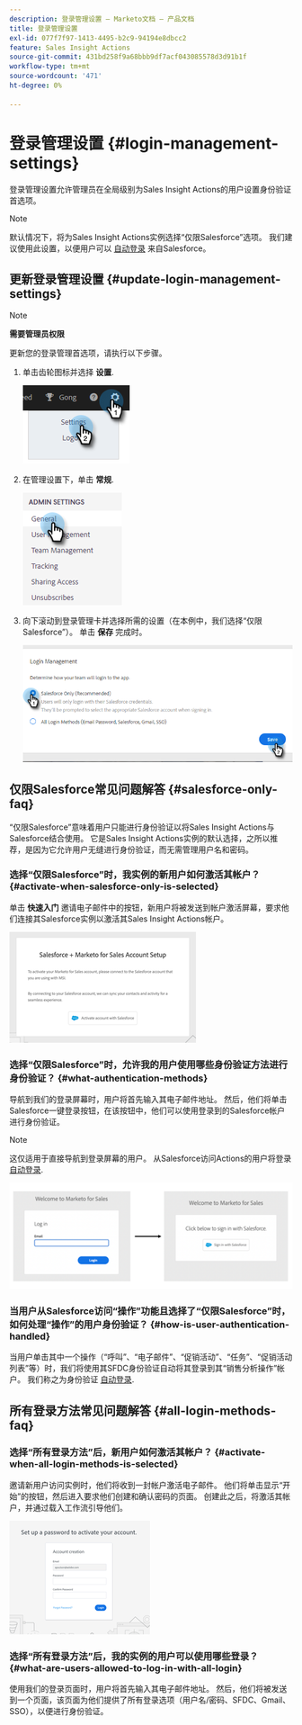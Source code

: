 ```yaml
---
description: 登录管理设置 — Marketo文档 — 产品文档
title: 登录管理设置
exl-id: 077f7f97-1413-4495-b2c9-94194e8dbcc2
feature: Sales Insight Actions
source-git-commit: 431bd258f9a68bbb9df7acf043085578d3d91b1f
workflow-type: tm+mt
source-wordcount: '471'
ht-degree: 0%

---
```


# 登录管理设置 {#login-management-settings}

登录管理设置允许管理员在全局级别为Sales Insight Actions的用户设置身份验证首选项。

>[!NOTE]
>
>默认情况下，将为Sales Insight Actions实例选择“仅限Salesforce”选项。 我们建议使用此设置，以便用户可以 [自动登录](/help/marketo/product-docs/marketo-sales-insight/actions/admin/auto-login-from-salesforce.md) 来自Salesforce。

## 更新登录管理设置 {#update-login-management-settings}

>[!NOTE]
>
>**需要管理员权限**

更新您的登录管理首选项，请执行以下步骤。

1. 单击齿轮图标并选择 **设置**.

   ![](assets/login-management-settings-1.png)

1. 在管理设置下，单击 **常规**.

   ![](assets/login-management-settings-2.png)

1. 向下滚动到登录管理卡并选择所需的设置（在本例中，我们选择“仅限Salesforce”）。 单击 **保存** 完成时。

   ![](assets/login-management-settings-3.png)

## 仅限Salesforce常见问题解答 {#salesforce-only-faq}

“仅限Salesforce”意味着用户只能进行身份验证以将Sales Insight Actions与Salesforce结合使用。 它是Sales Insight Actions实例的默认选择，之所以推荐，是因为它允许用户无缝进行身份验证，而无需管理用户名和密码。

### 选择“仅限Salesforce”时，我实例的新用户如何激活其帐户？ {#activate-when-salesforce-only-is-selected}

单击 **快速入门** 邀请电子邮件中的按钮，新用户将被发送到帐户激活屏幕，要求他们连接其Salesforce实例以激活其Sales Insight Actions帐户。

![](assets/login-management-settings-4.png)

### 选择“仅限Salesforce”时，允许我的用户使用哪些身份验证方法进行身份验证？ {#what-authentication-methods}

导航到我们的登录屏幕时，用户将首先输入其电子邮件地址。 然后，他们将单击Salesforce一键登录按钮，在该按钮中，他们可以使用登录到的Salesforce帐户进行身份验证。

>[!NOTE]
>
>这仅适用于直接导航到登录屏幕的用户。 从Salesforce访问Actions的用户将登录 [自动登录](/help/marketo/product-docs/marketo-sales-insight/actions/admin/auto-login-from-salesforce.md).

![](assets/login-management-settings-5.png)

### 当用户从Salesforce访问“操作”功能且选择了“仅限Salesforce”时，如何处理“操作”的用户身份验证？ {#how-is-user-authentication-handled}

当用户单击其中一个操作（“呼叫”、“电子邮件”、“促销活动”、“任务”、“促销活动列表”等）时，我们将使用其SFDC身份验证自动将其登录到其“销售分析操作”帐户。 我们称之为身份验证 [自动登录](/help/marketo/product-docs/marketo-sales-insight/actions/admin/auto-login-from-salesforce.md).

## 所有登录方法常见问题解答 {#all-login-methods-faq}

### 选择“所有登录方法”后，新用户如何激活其帐户？ {#activate-when-all-login-methods-is-selected}

邀请新用户访问实例时，他们将收到一封帐户激活电子邮件。 他们将单击显示“开始”的按钮，然后进入要求他们创建和确认密码的页面。 创建此之后，将激活其帐户，并通过载入工作流引导他们。

![](assets/login-management-settings-6.png)

### 选择“所有登录方法”后，我的实例的用户可以使用哪些登录？ {#what-are-users-allowed-to-log-in-with-all-login}

使用我们的登录页面时，用户将首先输入其电子邮件地址。 然后，他们将被发送到一个页面，该页面为他们提供了所有登录选项（用户名/密码、SFDC、Gmail、SSO），以便进行身份验证。
